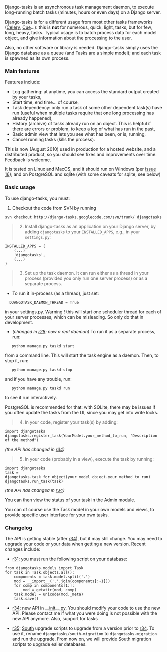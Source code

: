 Django-tasks is an asynchronous task management daemon, to execute long-running batch tasks (minutes, hours or even days) on a Django server.


Django-tasks is for a different usage from most other tasks frameworks ([Celery](http://ask.github.com/celery/), [Cue](http://charlesleifer.com/blog/idea-for-simple-task-queue/)...): this is **not** for numerous, quick, light, tasks, but for few, long, heavy, tasks. Typical usage is to batch process data for each model object, and give information about the processing to the user.

Also, no other software or library is needed. Django-tasks simply uses the Django database as a queue (and Tasks are a simple model); and each task is spawned as its own process.

### Main features ###

Features include:
  * Log gathering: at anytime, you can access the standard output created by your tasks,
  * Start time, end time... of course,
  * Task dependency: only run a task of some other dependent task(s) have run (useful when multiple tasks require that one long processing has already happened),
  * History (archive) of tasks already run on an object. This is helpful if there are errors or problem, to keep a log of what has run in the past,
  * Basic admin view that lets you see what has been, or is, running,
  * Cancel running tasks (kills the process).

This is now (August 2010) used in production for a hosted website, and a distributed product, so you should see fixes and improvements over time. Feedback is welcome.

It is tested on Linux and MacOS, and it should run on Windows (per [issue 16](https://code.google.com/p/django-tasks/issues/detail?id=16)); and on PostgreSQL and sqlite (with some caveats for sqlite, see below)

### Basic usage ###

To use django-tasks, you must:



  1. Checkout the code from SVN by running
```
svn checkout http://django-tasks.googlecode.com/svn/trunk/ djangotasks
```

> 2. Install django-tasks as an application on your Django server, by adding `djangotasks` to your `INSTALLED_APPS`, e.g., in your `settings.py`:
```
INSTALLED_APPS = (
    (...)
    'djangotasks',
    (...)
)
```


> 3. Set up the task daemon. It can run either as a thread in your process (provided you only run one server process) or as a separate process.

  * To run it in-process (as a thread), just set:

```
  DJANGOTASK_DAEMON_THREAD = True
```

in your settings.py. Warning ! this will start one scheduler thread for each of your server processes, which can be misleading. So only do that in development.

  * _(changed in [r28](https://code.google.com/p/django-tasks/source/detail?r=28): now a real daemon)_ To run it as a separate process, run:

```
   python manage.py taskd start
```

from a command line. This will start the task engine as a daemon. Then, to stop it, run:

```
   python manage.py taskd stop
```

and if you have any trouble, run:

```
   python manage.py taskd run
```

to see it run interactively.

PostgreSQL is recommended for that: with SQLite, there may be issues if you often update the tasks from the UI, since you may get into write locks.


> 4. In your code, register your task(s) by adding:
```
import djangotasks
djangotasks.register_task(YourModel.your_method_to_run, "Description of the method")
```
_(the API has changed in [r34](https://code.google.com/p/django-tasks/source/detail?r=34))_

> 5. In your code (probably in a view), execute the task by running:
```
import djangotasks
task = djangotasks.task_for_object(your_model_object.your_method_to_run)
djangotasks.run_task(task)
```
_(the API has changed in [r34](https://code.google.com/p/django-tasks/source/detail?r=34))_

You can then view the status of your task in the Admin module.

You can of course use the Task model in your own models and views, to provide specific user interface for your own tasks.



### Changelog ###

The API is getting stable (after [r34](https://code.google.com/p/django-tasks/source/detail?r=34)), but it may still change. You may need to upgrade your code or your data when getting a new version. Recent changes include:

  * [r31](https://code.google.com/p/django-tasks/source/detail?r=31): you must run the following script on your database:

```
from djangotasks.models import Task
for task in Task.objects.all():
    components = task.model.split('.')
    mod = __import__('.'.join(components[:-1]))
    for comp in components[1:]:
        mod = getattr(mod, comp)
    task.model = unicode(mod._meta)
    task.save()
```

  * [r34](https://code.google.com/p/django-tasks/source/detail?r=34): new API in [\_\_init\_\_.py](http://code.google.com/p/django-tasks/source/browse/trunk/__init__.py). You should modify your code to use the new API. Please contact me if what you were doing is not possible with the new API anymore. Also, support for tasks

  * [r35](https://code.google.com/p/django-tasks/source/detail?r=35): [South](http://south.aeracode.org/) upgrade scripts to upgrade from a version prior to [r34](https://code.google.com/p/django-tasks/source/detail?r=34). To use it, rename `djangotasks/south-migration` to `djangotasks-migration` and run the upgrade. From now on, we will provide South migration scripts to upgrade ealier databases.